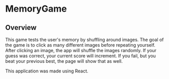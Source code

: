 # MemoryGame
## Overview

This game tests the user's memory by shuffling around images. The goal of the game is to click as many different images before repeating yourself. After clicking an image, the app will shuffle the images randomly. If your guess was correct, your current score will increment. If you fail, but you beat your previous best, the page will show that as well.

This application was made using React.
